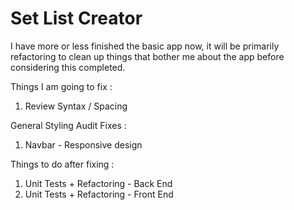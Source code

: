 # Set List Creator

I have more or less finished the basic app now, it will be primarily refactoring to clean up things that bother me about the app before considering this completed.

Things I am going to fix :
1) Review Syntax / Spacing

General Styling Audit Fixes :
1) Navbar - Responsive design

Things to do after fixing :
1) Unit Tests + Refactoring - Back End 
2) Unit Tests + Refactoring - Front End